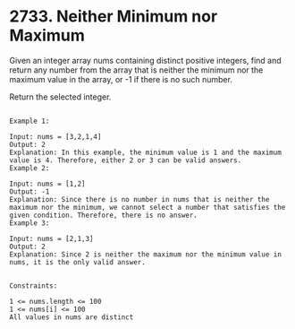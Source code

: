 # 2733. Neither Minimum nor Maximum

Given an integer array nums containing distinct positive integers, find and return any number from the array that is neither the minimum nor the maximum value in the array, or -1 if there is no such number.

Return the selected integer.

```

Example 1:

Input: nums = [3,2,1,4]
Output: 2
Explanation: In this example, the minimum value is 1 and the maximum value is 4. Therefore, either 2 or 3 can be valid answers.
Example 2:

Input: nums = [1,2]
Output: -1
Explanation: Since there is no number in nums that is neither the maximum nor the minimum, we cannot select a number that satisfies the given condition. Therefore, there is no answer.
Example 3:

Input: nums = [2,1,3]
Output: 2
Explanation: Since 2 is neither the maximum nor the minimum value in nums, it is the only valid answer.


Constraints:

1 <= nums.length <= 100
1 <= nums[i] <= 100
All values in nums are distinct
```